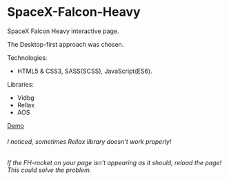 # SpaceX-Falcon-Heavy

SpaceX Falcon Heavy interactive page.

The Desktop-first approach was chosen.

Technologies:
* HTML5 & CSS3, SASS(SCSS), JavaScript(ES6). 

Libraries:
* Vidbg
* Rellax
* AOS

[Demo](https://nazar197.github.io/SpaceX-Falcon-Heavy/)

###### I noticed, sometimes Rellax library doesn't work properly!  
###### If the FH-rocket on your page isn't appearing as it should, reload the page! This could solve the problem.
